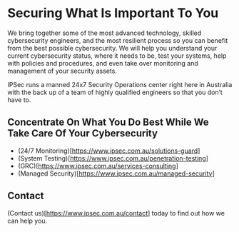 # Securing What Is Important To You

We bring together some of the most advanced technology, skilled cybersecurity engineers, and the most resilient process so you can benefit from the best possible cybersecurity.  We will help you understand your current cybersecurity status, where it needs to be, test your systems, help with policies and procedures, and even take over monitoring and management of your security assets.

IPSec runs a manned 24x7 Security Operations center right here in Australia with the back up of a team of highly qualified engineers so that you don’t have to.

## Concentrate On What You Do Best While We Take Care Of Your Cybersecurity

- (24/7 Monitoring)[https://www.ipsec.com.au/solutions-guard]
- (System Testing)[https://www.ipsec.com.au/penetration-testing]
- (GRC)[https://www.ipsec.com.au/services-consulting]
- (Managed Security)[https://www.ipsec.com.au/managed-security]

## Contact

(Contact us)[https://www.ipsec.com.au/contact] today to find out how we can help you.
